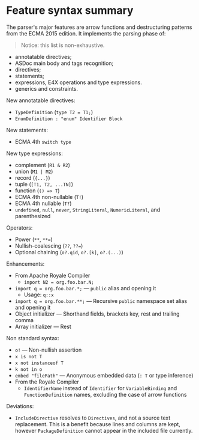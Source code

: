 # Feature syntax summary

The parser's major features are arrow functions and destructuring patterns from the ECMA 2015 edition. It implements the parsing phase of:

> Notice: this list is non-exhaustive.

* annotatable directives;
* ASDoc main body and tags recognition;
* directives;
* statements;
* expressions, E4X operations and type expressions.
* generics and constraints.

New annotatable directives:

* `TypeDefinition` (`type T2 = T1;`)
* `EnumDefinition : "enum" Identifier Block`

New statements:

* ECMA 4th `switch type`

New type expressions:

* complement (`R1 & R2`)
* union (`M1 | M2`)
* record (`{...}`)
* tuple (`[T1, T2, ...TN]`)
* function (`() => T`)
* ECMA 4th non-nullable (`T!`)
* ECMA 4th nullable (`T?`)
* `undefined`, `null`, `never`, `StringLiteral`, `NumericLiteral`, and parenthesized

Operators:

* Power (`**`, `**=`)
* Nullish-coalescing (`??`, `??=`)
* Optional chaining (`o?.qid`, `o?.[k]`, `o?.(...)`)

Enhancements:

* From Apache Royale Compiler
  * `import N2 = org.foo.bar.N;`
* `import q = org.foo.bar.*;` — `public` alias and opening it
  * Usage: `q::x`
* `import q = org.foo.bar.**;` — Recursive `public` namespace set alias and opening it
* Object initializer — Shorthand fields, brackets key, rest and trailing comma
* Array initializer — Rest

Non standard syntax:

* `o!` — Non-nullish assertion
* `x is not T`
* `x not instanceof T`
* `k not in o`
* `embed "filePath"` — Anonymous embedded data (`: T` or type inference)
* From the Royale Compiler
  * `IdentifierName` instead of `Identifier` for `VariableBinding` and `FunctionDefinition` names, excluding the case of arrow functions

Deviations:

* `IncludeDirective` resolves to `Directives`, and not a source text replacement. This is a benefit because lines and columns are kept, however `PackageDefinition` cannot appear in the included file currently.